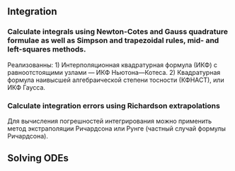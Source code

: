 ## Integration
### Calculate integrals using Newton-Cotes and Gauss quadrature formulae as well as Simpson and trapezoidal rules, mid- and left-squares methods.
Реализованны: 1) Интерполяционная квадратурная формула (ИКФ) с равноотстоящими узлами — ИКФ Ньютона—Котеса.
2) Квадратурная формула наивысшей алгебраической степени тосности (КФНАСТ), или ИКФ Гаусса.
### Calculate integration errors using Richardson extrapolations
Для вычисления погрешностей интегрирования можно применить метод экстраполяции Ричардсона или Рунге (частный случай формулы Ричардсона).

## Solving ODEs
